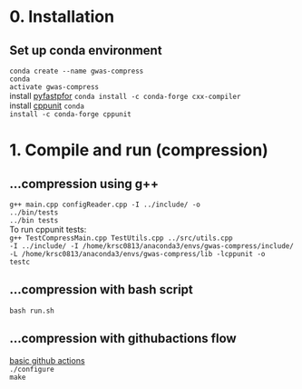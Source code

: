 # 0. Installation
## Set up conda environment
<code>conda create --name gwas-compress</code><br>
<code>conda activate gwas-compress</code><br>
install [pyfastpfor](https://github.com/searchivarius/PyFastPFor) <code>conda install -c conda-forge cxx-compiler</code><br>
install [cppunit](http://cppunit.sourceforge.net/doc/1.8.0/) <code>conda install -c conda-forge cppunit</code><br>

# 1. Compile and run (compression)

## ...compression using g++<br>
<code>g++ main.cpp configReader.cpp -I ../include/ -o ../bin/tests</code><br>
<code>../bin tests</code><br>
To run cppunit tests:<br>
<code>g++ TestCompressMain.cpp TestUtils.cpp ../src/utils.cpp -I ../include/ -I /home/krsc0813/anaconda3/envs/gwas-compress/include/ -L /home/krsc0813/anaconda3/envs/gwas-compress/lib -lcppunit -o testc</code><br>
## ...compression with bash script
<code>bash run.sh</code><br>

## ...compression with githubactions flow
[basic github actions](https://www.incredibuild.com/blog/using-github-actions-with-your-c-project)
<br>
<code>./configure</code><br>
<code>make</code><br>
